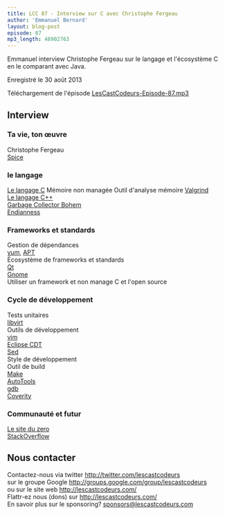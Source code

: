 ```yaml
---
title: LCC 87 - Interview sur C avec Christophe Fergeau
author: 'Emmanuel Bernard'
layout: blog-post
episode: 87
mp3_length: 48902763
---
```

Emmanuel interview Christophe Fergeau sur le langage et l'écosystème C en le comparant avec Java.

Enregistré le 30 août 2013

Téléchargement de l'épisode [LesCastCodeurs-Episode-87.mp3](http://traffic.libsyn.com/lescastcodeurs/LesCastCodeurs-Episode-87.mp3)

## Interview

### Ta vie, ton œuvre

Christophe Fergeau  
[Spice](http://www.spice-space.org)  

### le langage

[Le langage C](https://en.wikipedia.org/wiki/C_(programming_language))  
Mémoire non managée  
Outil d'analyse mémoire [Valgrind](http://www.valgrind.org)  
[Le langage C++](https://en.wikipedia.org/wiki/C%2B%2B)  
[Garbage Collector Bohem](https://en.wikipedia.org/wiki/Boehm_garbage_collector)  
[Endianness](https://en.wikipedia.org/wiki/Endianness)  

### Frameworks et standards

Gestion de dépendances  
[yum](http://yum.baseurl.org), [APT](https://en.wikipedia.org/wiki/Advanced_Packaging_Tool)  
Écosystème de frameworks et standards  
[Qt](https://en.wikipedia.org/wiki/Qt_(framework))  
[Gnome](https://www.gnome.org)  
Utiliser un framework et non manage 
C et l'open source

### Cycle de développement

Tests unitaires  
[libvirt](http://libvirt.org)  
Outils de développement  
[vim](http://www.vim.org)  
[Eclipse CDT](http://eclipse.org/cdt/)  
[Sed](https://en.wikipedia.org/wiki/Sed)  
Style de développement  
Outil de build  
[Make](https://en.wikipedia.org/wiki/Make_(software))  
[AutoTools](https://en.wikipedia.org/wiki/GNU_build_system)  
[gdb](https://www.gnu.org/software/gdb/)  
[Coverity](http://www.coverity.com)  

### Communauté et futur

[Le site du zero](http://www.siteduzero.com)  
[StackOverflow](http://stackoverflow.com)

## Nous contacter

Contactez-nous via twitter <http://twitter.com/lescastcodeurs>  
sur le groupe Google <http://groups.google.com/group/lescastcodeurs>  
ou sur le site web <http://lescastcodeurs.com/>  
Flattr-ez nous (dons) sur <http://lescastcodeurs.com/>  
En savoir plus sur le sponsoring? sponsors@lescastcodeurs.com
